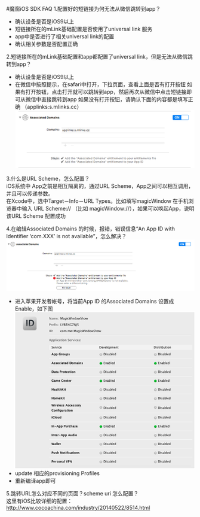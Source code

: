 #魔窗iOS SDK FAQ
1.配置好的短链接为何无法从微信跳转到app？
* 确认设备是否是iOS9以上
* 短链接所在的mLink基础配置是否使用了universal link 服务
* app中是否进行了相关universal link的配置
* 确认相关参数是否配置正确

2.短链接所在的mLink基础配置和app都配置了universal link，但是无法从微信跳转到app？
* 确认设备是否是iOS9以上
* 在微信中按照提示，在safari中打开，下拉页面，查看上面是否有打开按钮
如果有打开按钮，点击打开就可以跳转到app，然后再次从微信中点击短链接即可从微信中直接跳转到app
如果没有打开按钮，请确认下面的内容都是填写正确 （applinks:s.mlinks.cc）
![](images/ios-1.jpg)

3.什么是URL Scheme，怎么配置？<br>
iOS系统中 App之前是相互隔离的，通过URL Scheme，App之间可以相互调用，并且可以传递参数。<br>
在Xcode中，选中Target－Info－URL Types。比如填写magicWindow
在手机浏览器中输入 URL Scheme:// （比如 magicWindow://），如果可以唤起App，说明该URL Scheme 配置成功

4.在编辑Associated Domains 的时候，报错，错误信息“An App ID with Identifier ‘com.XXX’ is not available”，怎么解决？
![](images/ios-2.jpg)
* 进入苹果开发者帐号，将当前App ID 的Associated Domains 设置成Enable，如下图
![](images/ios-3.jpg)
* update 相应的provisioning Profiles
* 重新编译app即可

5.跳转URL怎么对应不同的页面？scheme uri 怎么配置？<br>
  这里有iOS比较详细的配置：
http://www.cocoachina.com/industry/20140522/8514.html